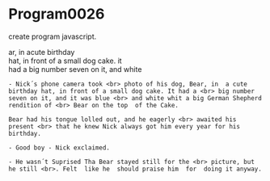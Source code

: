 # Program0026
 create program javascript.

ar, in acute birthday<br> hat, in front of  a small dog cake. it <br>had a big  number seven on it, and white

``` Click!
- Nick´s phone camera took <br> photo of his dog, Bear, in  a cute birthday hat, in front of a small dog cake. It had a <br> big number seven on it, and it was blue <br> and white whit a big German Shepherd rendition of <br> Bear on the top  of the Cake.

```
```
Bear had his tongue lolled out, and he eagerly <br> awaited his present <br> that he knew Nick always got him every year for his birthday.
```

```
- Good boy - Nick exclaimed.

```

```
- He wasn´t Suprised Tha Bear stayed still for the <br> picture, but he still <br>. Felt  like he  should praise him  for  doing it anyway.
```

